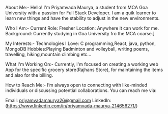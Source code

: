 About Me:-
Hello! I'm Priyamvada Maurya, a student from MCA Goa University with a passion for Full Stack Developer. I am a quik learner to learn new things and have the stability to adjust in the new environments.

Who I Am:-
Current Role: Fresher
Location: Anywhere it can work for me.
Background: Currently studying in Goa University fro the MCA coarse.]

My Interests:-
Technologies I Love: C programming,React, java, python, MongoDB 
Hobbies:Playing Badminton and volleyball, writing poems, travelling, hiking,mountain climbing etc...

What I'm Working On:-
Currently, I'm focused on creating a working web App for the specific grocery store(Rajhans Store), for maintaining the items and also for the billing.

How to Reach Me:-
I’m always open to connecting with like-minded individuals or discussing potential collaborations. You can reach me via:

Email: priyamvadamaurya26@gmail.com
LinkedIn: (https://www.linkedin.com/in/priyamvada-maurya-214656271/)
